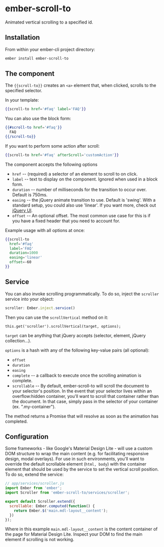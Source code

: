 # ember-scroll-to

Animated vertical scrolling to a specified id.


## Installation

From within your ember-cli project directory:

```bash
ember install ember-scroll-to
```


## The component

The `{{scroll-to}}` creates an `<a>` element that, when clicked, scrolls to the specified selector.

In your template:

```hbs
{{scroll-to href='#faq' label='FAQ'}}
```

You can also use the block form:

```hbs
{{#scroll-to href='#faq'}}
  FAQ
{{/scroll-to}}
```

If you want to perform some action after scroll:

```hbs
{{scroll-to href='#faq' afterScroll='customAction'}}
```

The component accepts the following options

* `href` -- (required) a selector of an element to scroll to on click.
* `label` -- text to display on the component. Ignored when used in a block form.
* `duration` -- number of milliseconds for the transition to occur over. Default is 750ms.
* `easing` -- the jQuery animate transition to use. Default is 'swing'. With a standard setup,
you could also use 'linear'. If you want more, check out [jQuery UI](http://jqueryui.com/).
* `offset` -- An optional offset. The most common use case for this is if you have a fixed header
that you need to account for.


Example usage with all options at once:

```hbs
{{scroll-to
  href='#faq'
  label='FAQ'
  duration=1000
  easing='linear'
  offset=-60
}}
```


## Service

You can also invoke scrolling programmatically. To do so, inject the `scroller` service into your object:

```js
scroller: Ember.inject.service()
```

Then you can use the `scrollVertical` method on it:

```
this.get('scroller').scrollVertical(target, options);
```

`target` can be anything that jQuery accepts (selector, element, jQuery collection...).

`options` is a hash with any of the following key-value pairs (all optional):

* `offset`
* `duration`
* `easing`
* `complete` -- a callback to execute once the scrolling animation is complete.
* `scrollable` -- By default, ember-scroll-to will scroll the document to your selector's position. In the event that your selector lives within an overflow:hidden container, you'll want to scroll that container rather than the document. In that case, simply pass in the selector of your container (ex. ".my-container").

The method returns a Promise that will resolve as soon as the animation has completed.

## Configuration
Some frameworks - like Google's Material Design Lite - will use a custom DOM structure to wrap the main content (e.g. for facilitating responsive design, modal overlays). For use in such environments, you'll want to override the default scrollable element (`html, body`) with the container element that should be used by the service to set the vertical scroll position. To do so, extend the service:
```javascript
// app/services/scroller.js
import Ember from 'ember';
import Scroller from 'ember-scroll-to/services/scroller';

export default Scroller.extend({
  scrollable: Ember.computed(function() {
    return Ember.$('main.mdl-layout__content');
  })
});
```
Where in this example `main.mdl-layout__content` is the content container of the page for Material Design Lite. Inspect your DOM to find the main element if scrolling is not working.
